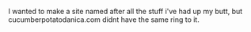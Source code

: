 I wanted to make a site named after all the stuff i've had up my butt, but cucumberpotatodanica.com didnt have the same ring to it.